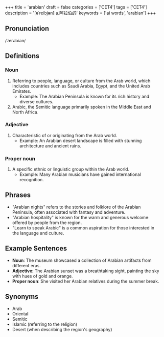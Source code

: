 +++
title = 'arabian'
draft = false
categories = ['CET4']
tags = ['CET4']
description = '[əˈreibjən] a.阿拉伯的'
keywords = ['ai words', 'arabian']
+++

## Pronunciation
/ˈærəbiən/

## Definitions
### Noun
1. Referring to people, language, or culture from the Arab world, which includes countries such as Saudi Arabia, Egypt, and the United Arab Emirates.
   - Example: The Arabian Peninsula is known for its rich history and diverse cultures.
2. Arabic, the Semitic language primarily spoken in the Middle East and North Africa.

### Adjective
1. Characteristic of or originating from the Arab world.
   - Example: An Arabian desert landscape is filled with stunning architecture and ancient ruins.

### Proper noun
1. A specific ethnic or linguistic group within the Arab world.
   - Example: Many Arabian musicians have gained international recognition.

## Phrases
- "Arabian nights" refers to the stories and folklore of the Arabian Peninsula, often associated with fantasy and adventure.
- "Arabian hospitality" is known for the warm and generous welcome offered by people from the region.
- "Learn to speak Arabic" is a common aspiration for those interested in the language and culture.

## Example Sentences
- **Noun**: The museum showcased a collection of Arabian artifacts from different eras.
- **Adjective**: The Arabian sunset was a breathtaking sight, painting the sky with hues of gold and orange.
- **Proper noun**: She visited her Arabian relatives during the summer break.

## Synonyms
- Arab
- Oriental
- Semitic
- Islamic (referring to the religion)
- Desert (when describing the region's geography)
